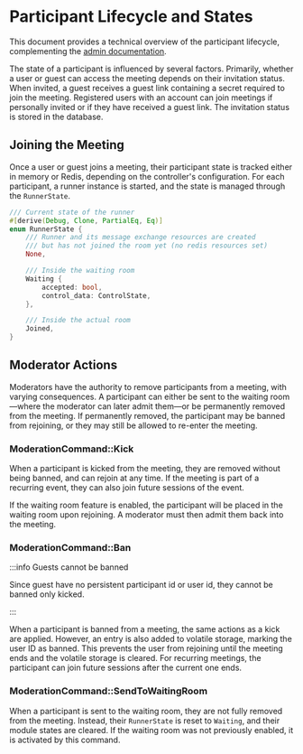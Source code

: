 # Participant Lifecycle and States

This document provides a technical overview of the participant lifecycle,
complementing the [admin documentation](/admin/controller/under_the_hood/participant_states/).

The state of a participant is influenced by several factors. Primarily, whether
a user or guest can access the meeting depends on their invitation status. When
invited, a guest receives a guest link containing a secret required to join the
meeting. Registered users with an account can join meetings if personally invited
or if they have received a guest link. The invitation status is stored in the
database.

## Joining the Meeting

Once a user or guest joins a meeting, their participant state is tracked either
in memory or Redis, depending on the controller's configuration. For each
participant, a runner instance is started, and the state is managed through
the `RunnerState`.

```rust
/// Current state of the runner
#[derive(Debug, Clone, PartialEq, Eq)]
enum RunnerState {
    /// Runner and its message exchange resources are created
    /// but has not joined the room yet (no redis resources set)
    None,

    /// Inside the waiting room
    Waiting {
        accepted: bool,
        control_data: ControlState,
    },

    /// Inside the actual room
    Joined,
}
```

## Moderator Actions

Moderators have the authority to remove participants from a meeting, with varying
consequences. A participant can either be sent to the waiting room—where the
moderator can later admit them—or be permanently removed from the meeting. If
permanently removed, the participant may be banned from rejoining, or they may
still be allowed to re-enter the meeting.

### ModerationCommand::Kick

When a participant is kicked from the meeting, they are removed without being
banned, and can rejoin at any time. If the meeting is part of a recurring event,
they can also join future sessions of the event.

If the waiting room feature is enabled, the participant will be placed in the
waiting room upon rejoining. A moderator must then admit them back into the
meeting.

### ModerationCommand::Ban

:::info Guests cannot be banned

Since guest have no persistent participant id or user id, they cannot be banned only kicked.

:::

When a participant is banned from a meeting, the same actions as a kick are applied.
However, an entry is also added to volatile storage, marking the user ID as banned.
This prevents the user from rejoining until the meeting ends and the volatile storage
is cleared. For recurring meetings, the participant can join future sessions after
the current one ends.

### ModerationCommand::SendToWaitingRoom

When a participant is sent to the waiting room, they are not fully removed from the meeting. Instead, their `RunnerState` is reset to `Waiting`, and their module states are cleared. If the waiting room was not previously enabled, it is activated by this command.
